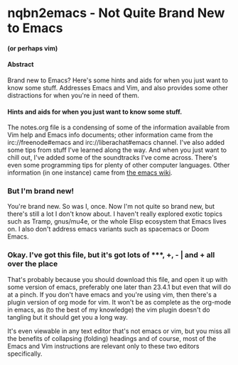 # nqbn2emacs - Not Quite Brand New to Emacs
#### (or perhaps vim)

#### Abstract

Brand new to Emacs? Here's some hints and aids for when you just want to know some stuff. Addresses Emacs and Vim, and also provides some other distractions for when you're in need of them.

#### Hints and aids for when you just want to know some stuff.

The notes.org file is a condensing of some of the information available from Vim help and Emacs info documents;
other information came from the irc://freenode#emacs and irc://liberachat#emacs channel. I've also added some tips from stuff I've learned along the way. And when you just want to chill out,
I've added some of the soundtracks I've come across. There's even some programming tips for
plenty of other computer languages. Other information (in one instance) came from [the emacs wiki](https://emacswiki.org/).

### But I'm brand new!

You're brand new. So was I, once. Now I'm not quite so brand new, but there's still a lot I don't
know about. I haven't really explored exotic topics such as Tramp, gnus/mu4e, or the whole Elisp
ecosystem that Emacs lives on. I also don't address emacs variants such as spacemacs or Doom Emacs.

### Okay. I've got this file, but it's got lots of ***, +, - | and + all over the place

That's probably because you should download this file, and open it up with some version of emacs, preferably one later
than 23.4.1 but even that will do at a pinch. If you don't have emacs and you're using vim, then there's a plugin version
of org mode for vim. It won't be as complete as the org-mode in emacs, as (to the best of my knowledge) the vim plugin
doesn't do tangling but it should get you a long way.

It's even viewable in any text editor that's not emacs or vim, but you miss all the benefits of collapsing (folding) headings
and of course, most of the Emacs and Vim instructions are relevant only to these two editors specifically.

